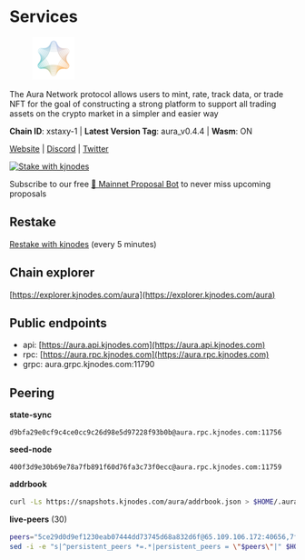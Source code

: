 # Services

<figure><img src="https://raw.githubusercontent.com/kj89/cosmos-images/main/logos/aura.png" alt=""><figcaption></figcaption></figure>

The Aura Network protocol allows users to mint, rate, track data,  or trade NFT for the goal of constructing a strong platform to  support all trading assets on the crypto market in a simpler and easier way

**Chain ID**: xstaxy-1 | **Latest Version Tag**: aura_v0.4.4 | **Wasm**: ON

[Website](https://aura.network) | [Discord](https://discord.gg/hpvF5QcWRf) | [Twitter](https://twitter.com/AuraNetworkHQ)

[![Stake with kjnodes](https://i.ibb.co/cr44Q8j/button-stake-with-kjnodes.png)](https://restake.app/aura/auravaloper17q4k3j6kcslrcuxtj9mxdcgez7kw7jdma8ykjs)

Subscribe to our free [🤖 Mainnet Proposal Bot](https://t.me/kjnodes_proposal_bot) to never miss upcoming proposals

## Restake

[Restake with kjnodes](https://restake.app/aura/auravaloper17q4k3j6kcslrcuxtj9mxdcgez7kw7jdma8ykjs) (every 5 minutes)
## Chain explorer
[https://explorer.kjnodes.com/aura](https://explorer.kjnodes.com/aura)

## Public endpoints

* api: [https://aura.api.kjnodes.com](https://aura.api.kjnodes.com)
* rpc: [https://aura.rpc.kjnodes.com](https://aura.rpc.kjnodes.com)
* grpc: aura.grpc.kjnodes.com:11790

## Peering

**state-sync**

```text
d9bfa29e0cf9c4ce0cc9c26d98e5d97228f93b0b@aura.rpc.kjnodes.com:11756
```

**seed-node**

```text
400f3d9e30b69e78a7fb891f60d76fa3c73f0ecc@aura.rpc.kjnodes.com:11759
```

**addrbook**
```bash
curl -Ls https://snapshots.kjnodes.com/aura/addrbook.json > $HOME/.aura/config/addrbook.json
```

**live-peers** (30)
```bash
peers="5ce29d0d9ef1230eab07444dd73745d68a832d6f@65.109.106.172:40656,7ff603bf2eb8249b9a1e695a232d99fdaf8a0f13@195.201.197.159:26156,1f536bba1e1922d8920ab742afd8c78b447c68b2@194.163.178.191:26676,fa474fe8f7159c9699fb39acb2925702f0474502@141.95.157.139:10156,a8b07b528de5bde0a7d1c09a27d8cf3983905c41@209.159.148.90:26656,dce07d176e5ba4cfdc7b806eb80eabab162a09d0@45.76.213.229:26656,670c0c23a1196e706e058133fbbb156f7f33b352@5.9.95.147:26656,34d759895c5a451488db34c686e74cb954d86723@65.108.135.212:26656,a19b89ebbf7331f435b8ef100ce501d2377922ea@209.126.116.182:26656,3e7ef25f1c9829351936884618659167400eb0f1@142.132.149.171:26656,7885a9e940b45b9a2183488ca3a901b043b6ed67@144.76.40.53:21756,b6a0d0d030f35ffffcfe92e72ea13933c1adbe62@116.202.174.253:21656,0599779759ed60e12ed39a94cd02d303ba10d591@95.214.52.174:36656,0179528068da0dfaf61005cf5aa28793ca42b129@85.25.74.163:26656,3e05f2b0fdd750511dbff9d3f6a47d3bc3d4b1f0@141.95.204.81:61456,1584b3aa3969def4a9f70555b3b442d334053e94@148.113.159.22:10156,a58b4dec687b60ba05cf9a3e4cd1181b09c0661f@65.109.93.152:34656,d2ea7c421c8bb552b84eba4c7924f9e78d3a79ae@176.9.158.219:41256,63a90346040657406ddc48a2679e3bfbe17f717a@65.108.195.29:51656,e46238ddcf2113b70f59b417994c375e2d67e265@71.236.119.108:40656,c9c0b28dcf2db5f0e7b756986d3326d62ba47e78@144.126.147.58:26656,ed15ae05f17dd4e672eec0a96c38364d063b68dc@65.108.6.45:60756,fc3357ab9ebd2e9530177848187e870b7404ed8e@185.246.84.196:21656,a859027129ee2524b57c43b9ecbe3bcc4d120efb@195.3.222.183:26656,aec1624fad0adf47f9b4f7300dcb8bd4d63567f1@57.128.20.163:21756,ebc272824924ea1a27ea3183dd0b9ba713494f83@95.214.52.139:26966,a60a1a9510f8b884e0e50dcba63a48d57907e400@51.79.82.138:28656,a60a9f3400cb978b313ad5a47d59f6c518ef2a04@3.135.201.61:26656,57406c041d38af3bac9acdcb2b4bdc90dc7a8852@88.99.164.158:26656,10b4cb9cbd7d3dae1aacc97355c1269ce5e36c57@93.190.141.68:21056"
sed -i -e "s|^persistent_peers *=.*|persistent_peers = \"$peers\"|" $HOME/.aura/config/config.toml
```
